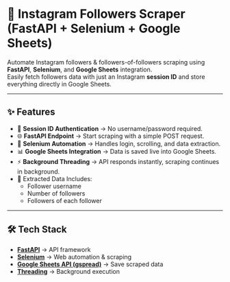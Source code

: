 # 📸 Instagram Followers Scraper (FastAPI + Selenium + Google Sheets)

Automate Instagram followers & followers-of-followers scraping using **FastAPI**, **Selenium**, and **Google Sheets** integration.  
Easily fetch followers data with just an Instagram **session ID** and store everything directly in Google Sheets.  

---

## ✨ Features
- 🔑 **Session ID Authentication** → No username/password required.  
- 🌐 **FastAPI Endpoint** → Start scraping with a simple POST request.  
- 🤖 **Selenium Automation** → Handles login, scrolling, and data extraction.  
- 📊 **Google Sheets Integration** → Data is saved live into Google Sheets.  
- ⚡ **Background Threading** → API responds instantly, scraping continues in background.  
- 📝 Extracted Data Includes:  
  - Follower username  
  - Number of followers  
  - Followers of each follower  

---

## 🛠️ Tech Stack
- **[FastAPI](https://fastapi.tiangolo.com/)** → API framework  
- **[Selenium](https://www.selenium.dev/)** → Web automation & scraping  
- **[Google Sheets API (gspread)](https://docs.gspread.org/)** → Save scraped data  
- **[Threading](https://docs.python.org/3/library/threading.html)** → Background execution  


